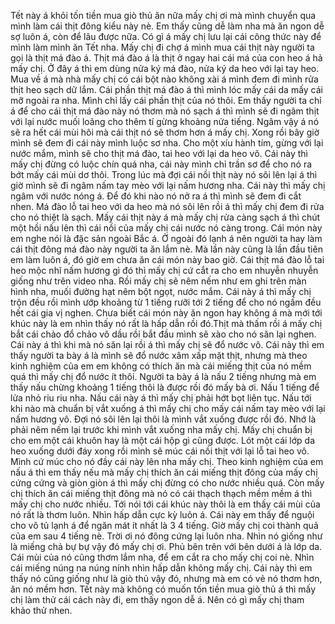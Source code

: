 Tết này á khỏi tốn tiền mua giò thủ ăn nữa mấy chị ơi mà mình chuyển qua mình làm cái thịt đông kiểu này nè. Em thấy cũng dễ làm nha mà ăn ngon dễ sợ luôn á, còn để lâu được nữa. Có gì á mấy chị lưu lại cái công thức này để mình làm mình ăn Tết nha. Mấy chị đi chợ á mình mua cái thịt này người ta gọi là thịt má đào á. Thịt má đào á là thịt ở ngay hai cái má của con heo á hả mấy chị. Ở đây á thì em dùng nửa ký má đào, nửa ký da heo với lại tay heo. Mua về á mà nhà mấy chị có cái bột nào không xài á mình đem đi mình rửa thịt heo sạch dữ lắm. Cái phần thịt má đào á thì mình lóc mấy cái da mấy cái mỡ ngoài ra nha. Mình chỉ lấy cái phần thịt của nó thôi. Em thấy người ta chỉ á để cho cái thịt má đào này nó thơm mà nó sạch á thì mình sẽ đi ngâm thịt với lại nước muối loãng cho thêm tí gừng khoảng nửa tiếng. Ngâm vậy á nó sẽ ra hết cái mùi hôi mà cái thịt nó sẽ thơm hơn á mấy chị. Xong rồi bây giờ mình sẽ đem đi cái này mình luộc sơ nha. Cho một xíu hành tím, gừng với lại nước mắm, mình sẽ cho thịt má đào, tai heo với lại da heo vô. Cái này thì mấy chị đừng có luộc chín quá nha, cái này mình chỉ trần sơ để cho nó ra bớt mấy cái mùi dơ thôi. Trong lúc mà đợi cái nồi thịt này nó sôi lên lại á thì giờ mình sẽ đi ngâm nấm tay mèo với lại nấm hương nha. Cái này thì mấy chị ngâm với nước nóng á. Để đó khi nào nó nở ra á thì mình sẽ đem đi cắt nhen. Má đào lỗ tai heo với da heo mà nó sôi lên rồi á thì mấy chị đem đi rửa cho nó thiệt là sạch. Mấy cái thịt này á mà mấy chị rửa càng sạch á thì chút một hồi nấu lên thì cái nồi của mấy chị cái nước nó càng trong. Cái món này em nghe nói là đặc sản ngoài Bắc á. Ở ngoài đó lạnh á nên người ta hay làm cái thịt đông má đào này người ta ăn lắm nè. Mà lần này cũng là lần đầu tiên em làm luôn á, đó giờ em chưa ăn cái món này bao giờ. Cái thịt má đào lỗ tai heo mộc nhĩ nấm hương gì đó thì mấy chị cứ cắt ra cho em nhuyễn nhuyễn giống như trên video nha. Rồi mấy chị sẽ nêm nếm như em ghi trên màn hình nha, muối đường hạt nêm bột ngọt, nước mắm. Cái này á thì mấy chị trộn đều rồi mình ướp khoảng từ 1 tiếng rưỡi tới 2 tiếng để cho nó ngấm đều hết cái gia vị nghen. Chưa biết cái món này ăn ngon hay không á mà mới tới khúc này là em nhìn thấy nó rất là hấp dẫn rồi đó.Thịt mà thấm rồi á mấy chị bắt cái chảo đổ chảo vô dầu rồi bắt đầu mình sẽ xào cho nó săn lại nghen. Cái này á thì khi mà nó săn lại rồi á thì mấy chị sẽ đổ nước vô. Cái này thì em thấy người ta bày á là mình sẽ đổ nước xâm xấp mặt thịt, nhưng mà theo kinh nghiệm của em em không có thích ăn mà cái miếng thịt của nó mềm quá thì mấy chị đổ nước ít thôi. Người ta bày á là nấu 2 tiếng nhưng mà em thấy nấu chừng khoảng 1 tiếng thôi là được rồi đó mấy bà ơi. Nấu 1 tiếng để lửa nhỏ riu riu nha. Nấu cái này á thì mấy chị phải hớt bọt liên tục. Nấu tới khi nào mà chuẩn bị vắt xuống á thì mấy chị cho mấy cái nấm tay mèo với lại nấm hương vô. Đợi nó sôi lên lại thôi là mình vắt xuống được rồi đó. Nhớ là phải nêm nếm lại trước khi mình vắt xuống nha mấy chị. Mấy chị chuẩn bị cho em một cái khuôn hay là một cái hộp gì cũng được. Lót một cái lớp da heo xuống dưới đáy xong rồi mình sẽ múc cái nồi thịt với lại lỗ tai heo vô. Mình cứ múc cho nó đầy cái này lên nha mấy chị. Theo kinh nghiệm của em nấu á thì em thấy nếu mà mấy chị thích ăn cái miếng thịt đông của mấy chị cứng cứng và giòn giòn á thì mấy chị đừng có cho nước nhiều quá. Còn mấy chị thích ăn cái miếng thịt đông mà nó có cái thạch thạch mềm mềm á thì mấy chị cho nước nhiều. Tới nói tới cái khúc này thôi là em thấy cái mùi của nó rất là thơm luôn. Nhìn hấp dẫn cực kỳ luôn á. Cái này em thấy để nguội cho vô tủ lạnh á để ngăn mát ít nhất là 3 4 tiếng. Giờ mấy chị coi thành quả của em sau 4 tiếng nè. Trời ơi nó đông cứng lại luôn nha. Nhìn nó giống như là miếng chả bự bự vậy đó mấy chị ơi. Phủ bên trên với bên dưới á là lớp da. Cái mùi của nó cũng thơm lắm nha, để em cắt ra cho mấy chị coi nè. Nhìn cái miếng núng na núng nính nhìn hấp dẫn không mấy chị. Cái này thì em thấy nó cũng giống như là giò thủ vậy đó, nhưng mà em có vẻ nó thơm hơn, ăn nó mềm hơn. Tết này mà không có muốn tốn tiền mua giò thủ á thì mấy chị làm thử cái cách này đi, em thấy ngon dễ á. Nên có gì mấy chị tham khảo thử nhen.